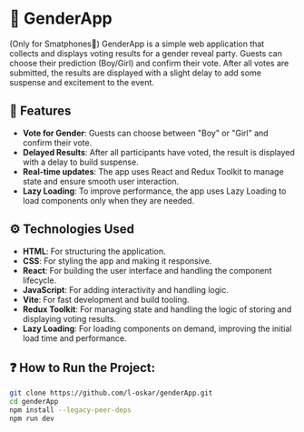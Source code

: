 # 🍼 GenderApp

(Only for Smatphones📲)
GenderApp is a simple web application that collects and displays voting results for a gender reveal party. Guests can choose their prediction (Boy/Girl) and confirm their vote. After all votes are submitted, the results are displayed with a slight delay to add some suspense and excitement to the event.

## 🚀 Features

- **Vote for Gender**: Guests can choose between "Boy" or "Girl" and confirm their vote.
- **Delayed Results**: After all participants have voted, the result is displayed with a delay to build suspense.
- **Real-time updates**: The app uses React and Redux Toolkit to manage state and ensure smooth user interaction.
- **Lazy Loading**: To improve performance, the app uses Lazy Loading to load components only when they are needed.

## ⚙️ Technologies Used

- **HTML**: For structuring the application.
- **CSS**: For styling the app and making it responsive.
- **React**: For building the user interface and handling the component lifecycle.
- **JavaScript**: For adding interactivity and handling logic.
- **Vite**: For fast development and build tooling.
- **Redux Toolkit**: For managing state and handling the logic of storing and displaying voting results.
- **Lazy Loading**: For loading components on demand, improving the initial load time and performance.

## ❓ How to Run the Project:

```bash
git clone https://github.com/l-oskar/genderApp.git
cd genderApp
npm install --legacy-peer-deps
npm run dev
```
